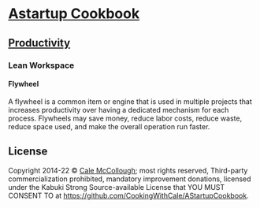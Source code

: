 # [Astartup Cookbook](../)

## [Productivity](./)

### Lean Workspace

#### Flywheel

A flywheel is a common item or engine that is used in multiple projects that increases productivity over having a dedicated mechanism for each process. Flywheels may save money, reduce labor costs, reduce waste, reduce space used, and make the overall operation run faster.

## License

Copyright 2014-22 © [Cale McCollough](https://cookingwithcale.org); most rights reserved, Third-party commercialization prohibited, mandatory improvement donations, licensed under the Kabuki Strong Source-available License that YOU MUST CONSENT TO at <https://github.com/CookingWithCale/AStartupCookbook>.
